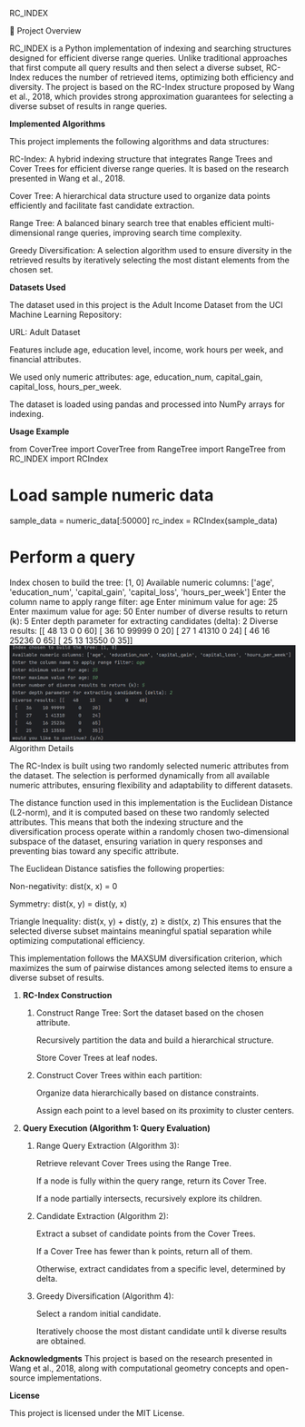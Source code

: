 RC_INDEX

📌 Project Overview

RC_INDEX is a Python implementation of indexing and searching structures designed for efficient diverse range queries. Unlike traditional approaches that first compute all query results and then select a diverse subset, RC-Index reduces the number of retrieved items, optimizing both efficiency and diversity. The project is based on the RC-Index structure proposed by Wang et al., 2018, which provides strong approximation guarantees for selecting a diverse subset of results in range queries.

**Implemented Algorithms**

This project implements the following algorithms and data structures:

RC-Index: A hybrid indexing structure that integrates Range Trees and Cover Trees for efficient diverse range queries. It is based on the research presented in Wang et al., 2018.

Cover Tree: A hierarchical data structure used to organize data points efficiently and facilitate fast candidate extraction.

Range Tree: A balanced binary search tree that enables efficient multi-dimensional range queries, improving search time complexity.

Greedy Diversification: A selection algorithm used to ensure diversity in the retrieved results by iteratively selecting the most distant elements from the chosen set.

**Datasets Used**

The dataset used in this project is the Adult Income Dataset from the UCI Machine Learning Repository:

URL: Adult Dataset

Features include age, education level, income, work hours per week, and financial attributes.

We used only numeric attributes: age, education_num, capital_gain, capital_loss, hours_per_week.

The dataset is loaded using pandas and processed into NumPy arrays for indexing.

**Usage Example**   

from CoverTree import CoverTree
from RangeTree import RangeTree
from RC_INDEX import RCIndex

# Load sample numeric data
sample_data = numeric_data[:50000]
rc_index = RCIndex(sample_data)

# Perform a query
Index chosen to build the tree: [1, 0]
Available numeric columns: ['age', 'education_num', 'capital_gain', 'capital_loss', 'hours_per_week']
Enter the column name to apply range filter: age
Enter minimum value for age: 25
Enter maximum value for age: 50
Enter number of diverse results to return (k): 5
Enter depth parameter for extracting candidates (delta): 2
Diverse results: [[   48    13     0     0    60]
 [   36    10 99999     0    20]
 [   27     1 41310     0    24]
 [   46    16 25236     0    65]
 [   25    13 13550     0    35]]
![img.png](img.png)
Algorithm Details

The RC-Index is built using two randomly selected numeric attributes from the dataset. The selection is performed dynamically from all available numeric attributes, ensuring flexibility and adaptability to different datasets.

The distance function used in this implementation is the Euclidean Distance (L2-norm), and it is computed based on these two randomly selected attributes. This means that both the indexing structure and the diversification process operate within a randomly chosen two-dimensional subspace of the dataset, ensuring variation in query responses and preventing bias toward any specific attribute.

The Euclidean Distance satisfies the following properties:

Non-negativity: dist(x, x) = 0

Symmetry: dist(x, y) = dist(y, x)

Triangle Inequality: dist(x, y) + dist(y, z) ≥ dist(x, z)
This ensures that the selected diverse subset maintains meaningful spatial separation while optimizing computational efficiency.

This implementation follows the MAXSUM diversification criterion, which maximizes the sum of pairwise distances among selected items to ensure a diverse subset of results.

1. **RC-Index Construction**

   1. Construct Range Tree:
       Sort the dataset based on the chosen attribute.
    
       Recursively partition the data and build a hierarchical structure.
    
       Store Cover Trees at leaf nodes.

   2. Construct Cover Trees within each partition:

       Organize data hierarchically based on distance constraints.
    
       Assign each point to a level based on its proximity to cluster centers.

2. **Query Execution (Algorithm 1: Query Evaluation)**

   1. Range Query Extraction (Algorithm 3):

       Retrieve relevant Cover Trees using the Range Tree.
    
       If a node is fully within the query range, return its Cover Tree.
    
       If a node partially intersects, recursively explore its children.

   2. Candidate Extraction (Algorithm 2):

       Extract a subset of candidate points from the Cover Trees.
    
       If a Cover Tree has fewer than k points, return all of them.
    
       Otherwise, extract candidates from a specific level, determined by delta.

   3. Greedy Diversification (Algorithm 4):

       Select a random initial candidate.
    
       Iteratively choose the most distant candidate until k diverse results are obtained.
    
**Acknowledgments**
This project is based on the research presented in Wang et al., 2018, along with computational geometry concepts and open-source implementations.

**License**

This project is licensed under the MIT License.

